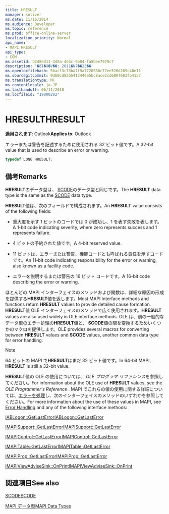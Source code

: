 ```yaml
---
title: HRESULT
manager: soliver
ms.date: 11/16/2014
ms.audience: Developer
ms.topic: reference
ms.prod: office-online-server
localization_priority: Normal
api_name:
- MAPI.HRESULT
api_type:
- COM
ms.assetid: b248ed11-3d8a-4d4c-9b84-fa5bee7979c7
description: '�ŏI�X�V��: 2011�N7��23��'
ms.openlocfilehash: 5bacf3c73ba7f9a7720586c77ee520d289c40e11
ms.sourcegitcommit: 9d60cd82b5413446e5bc8ace2cd689f683fb41a7
ms.translationtype: MT
ms.contentlocale: ja-JP
ms.lasthandoff: 06/11/2018
ms.locfileid: "19800282"
---
```

# <a name="hresult"></a><span data-ttu-id="1836b-103">HRESULT</span><span class="sxs-lookup"><span data-stu-id="1836b-103">HRESULT</span></span>

  
  
<span data-ttu-id="1836b-104">**適用されます**: Outlook</span><span class="sxs-lookup"><span data-stu-id="1836b-104">**Applies to**: Outlook</span></span> 
  
<span data-ttu-id="1836b-105">エラーまたは警告を記述するために使用される 32 ビット値です。</span><span class="sxs-lookup"><span data-stu-id="1836b-105">A 32-bit value that is used to describe an error or warning.</span></span>
  
```cpp
typedef LONG HRESULT;
```

## <a name="remarks"></a><span data-ttu-id="1836b-106">備考</span><span class="sxs-lookup"><span data-stu-id="1836b-106">Remarks</span></span>

<span data-ttu-id="1836b-107">**HRESULT**のデータ型は、 [SCODE](scode.md)のデータ型と同じです。</span><span class="sxs-lookup"><span data-stu-id="1836b-107">The **HRESULT** data type is the same as the [SCODE](scode.md) data type.</span></span> 
  
<span data-ttu-id="1836b-108">**HRESULT**値は、次のフィールドで構成されます。</span><span class="sxs-lookup"><span data-stu-id="1836b-108">An **HRESULT** value consists of the following fields:</span></span> 
  
- <span data-ttu-id="1836b-109">重大度を示す 1 ビットのコードでは 0 が成功し、1 を表す失敗を表します。</span><span class="sxs-lookup"><span data-stu-id="1836b-109">A 1-bit code indicating severity, where zero represents success and 1 represents failure.</span></span>
    
- <span data-ttu-id="1836b-110">4 ビットの予約された値です。</span><span class="sxs-lookup"><span data-stu-id="1836b-110">A 4-bit reserved value.</span></span>
    
- <span data-ttu-id="1836b-111">11 ビットは、エラーまたは警告、機能コードとも呼ばれる責任を示すコードです。</span><span class="sxs-lookup"><span data-stu-id="1836b-111">An 11-bit code indicating responsibility for the error or warning, also known as a facility code.</span></span>
    
- <span data-ttu-id="1836b-112">エラーを説明するまたは警告の 16 ビット コードです。</span><span class="sxs-lookup"><span data-stu-id="1836b-112">A 16-bit code describing the error or warning.</span></span>
    
<span data-ttu-id="1836b-113">ほとんどの MAPI インターフェイスのメソッドおよび関数は、詳細な原因の形成を提供する**HRESULT**値を返します。</span><span class="sxs-lookup"><span data-stu-id="1836b-113">Most MAPI interface methods and functions return **HRESULT** values to provide detailed cause formation.</span></span> <span data-ttu-id="1836b-114">**HRESULT**値 OLE インターフェイスのメソッドで広く使用されます。</span><span class="sxs-lookup"><span data-stu-id="1836b-114">**HRESULT** values are also used widely in OLE interface methods.</span></span> <span data-ttu-id="1836b-115">OLE は、別の一般的なデータ型のエラー処理の**HRESULT**値と、 **SCODE**値の間を変換するためいくつかのマクロを提供します。</span><span class="sxs-lookup"><span data-stu-id="1836b-115">OLE provides several macros for converting between **HRESULT** values and **SCODE** values, another common data type for error handling.</span></span> 
  
> [!NOTE]
> <span data-ttu-id="1836b-116">64 ビットの MAPI で**HRESULT**はまだ 32 ビット値です。</span><span class="sxs-lookup"><span data-stu-id="1836b-116">In 64-bit MAPI, **HRESULT** is still a 32-bit value.</span></span> 
  
<span data-ttu-id="1836b-117">**HRESULT**値の OLE の使用については、 *OLE プログラマ リファレンス*を参照してください。</span><span class="sxs-lookup"><span data-stu-id="1836b-117">For information about the OLE use of **HRESULT** values, see the  *OLE Programmer's Reference*  .</span></span> <span data-ttu-id="1836b-118">MAPI でこれらの値の使用に関する詳細については、[エラーを処理](error-handling-in-mapi.md)し、次のインターフェイスのメソッドのいずれかを参照してください。</span><span class="sxs-lookup"><span data-stu-id="1836b-118">For more information about the use of these values in MAPI, see [Error Handling](error-handling-in-mapi.md) and any of the following interface methods:</span></span> 
  
[<span data-ttu-id="1836b-119">IABLogon::GetLastError</span><span class="sxs-lookup"><span data-stu-id="1836b-119">IABLogon::GetLastError</span></span>](iablogon-getlasterror.md)
  
[<span data-ttu-id="1836b-120">IMAPISupport::GetLastError</span><span class="sxs-lookup"><span data-stu-id="1836b-120">IMAPISupport::GetLastError</span></span>](imapisupport-getlasterror.md)
  
[<span data-ttu-id="1836b-121">IMAPIControl::GetLastError</span><span class="sxs-lookup"><span data-stu-id="1836b-121">IMAPIControl::GetLastError</span></span>](imapicontrol-getlasterror.md)
  
[<span data-ttu-id="1836b-122">IMAPITable::GetLastError</span><span class="sxs-lookup"><span data-stu-id="1836b-122">IMAPITable::GetLastError</span></span>](imapitable-getlasterror.md)
  
[<span data-ttu-id="1836b-123">IMAPIProp::GetLastError</span><span class="sxs-lookup"><span data-stu-id="1836b-123">IMAPIProp::GetLastError</span></span>](imapiprop-getlasterror.md)
  
[<span data-ttu-id="1836b-124">IMAPIViewAdviseSink::OnPrint</span><span class="sxs-lookup"><span data-stu-id="1836b-124">IMAPIViewAdviseSink::OnPrint</span></span>](imapiviewadvisesink-onprint.md)
  
## <a name="see-also"></a><span data-ttu-id="1836b-125">関連項目</span><span class="sxs-lookup"><span data-stu-id="1836b-125">See also</span></span>



[<span data-ttu-id="1836b-126">SCODE</span><span class="sxs-lookup"><span data-stu-id="1836b-126">SCODE</span></span>](scode.md)


[<span data-ttu-id="1836b-127">MAPI データ型</span><span class="sxs-lookup"><span data-stu-id="1836b-127">MAPI Data Types</span></span>](mapi-data-types.md)

